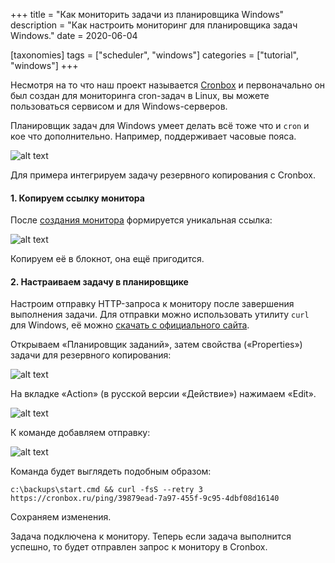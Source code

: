 +++
title = "Как мониторить задачи из планировщика Windows"
description = "Как настроить мониторинг для планировщика задач Windows."
date = 2020-06-04

[taxonomies]
tags = ["scheduler", "windows"]
categories = ["tutorial", "windows"]
+++

Несмотря на то что наш проект называется [Cronbox](https://cronbox.ru) и 
первоначально он был создан для мониторинга cron-задач в Linux, вы можете пользоваться сервисом и для Windows-серверов.

Планировщик задач для Windows умеет делать всё тоже что и `cron` и кое что дополнительно. Например, поддерживает часовые
пояса.

![alt text](/images/windows-scheduler.png "Планировщик задач Windows")

Для примера интегрируем задачу резервного копирования с Cronbox.

#### 1. Копируем ссылку монитора

После [создания монитора](https://docs.cronbox.ru/getting-started/) формируется уникальная ссылка:

![alt text](/images/windows-scheduler/monitor-page-url.png "Страница монитора")

Копируем её в блокнот, она ещё пригодится.

#### 2. Настраиваем задачу в планировщике

Настроим отправку HTTP-запроса к монитору после завершения выполнения задачи. 
Для отправки можно использовать утилиту `curl` для Windows, её можно [скачать с официального сайта](https://curl.haxx.se/windows/). 

Открываем «Планировщик заданий», затем свойства («Properties») задачи для резервного копирования:

![alt text](/images/windows-scheduler/edit-scheduler-task.png "Редактирование задачи в планировщике Windows")

На вкладке «Action» (в русской версии «Действие») нажимаем «Edit».

![alt text](/images/windows-scheduler/task-edit-action.png "Редактирование задачи")

К команде добавляем отправку:

![alt text](/images/windows-scheduler/windows-task-append-curl.png "Добавляем curl-запрос")

Команда будет выглядеть подобным образом:

```shell script
c:\backups\start.cmd && curl -fsS --retry 3 https://cronbox.ru/ping/39879ead-7a97-455f-9c95-4dbf08d16140
```

Сохраняем изменения.

Задача подключена к монитору. Теперь если задача выполнится успешно, то будет отправлен запрос к монитору в Cronbox.


